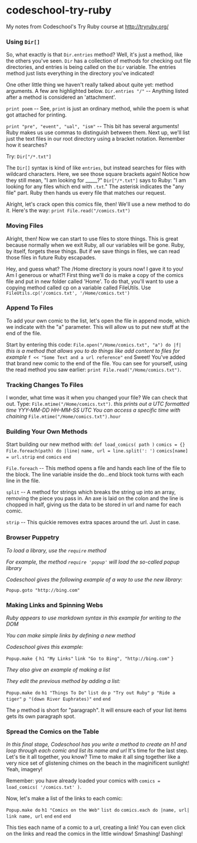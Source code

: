 # codeschool-try-ruby
My notes from Codeschool's Try Ruby course at http://tryruby.org/

### Using `Dir[]`
So, what exactly is that `Dir.entries` method? Well, it's just a method, like the others you've seen. `Dir` has a collection of methods for checking out file directories, and entries is being called on the `Dir` variable. The entries method just lists everything in the directory you've indicated!

One other little thing we haven't really talked about quite yet: method arguments. A few are highlighted below.
`Dir.entries "/"` -- Anything listed after a method is considered an 'attachment'.

`print poem` -- See, `print` is just an ordinary method, while the poem is what got attached for printing.

`print "pre", "event", "ual", "ism"` -- This bit has several arguments! Ruby makes us use commas to distinguish between them.
Next up, we'll list just the text files in our root directory using a bracket notation. Remember how it searches?

Try: `Dir["/*.txt"]`

The `Dir[]` syntax is kind of like `entries`, but instead searches for files with wildcard characters.
Here, we see those square brackets again! Notice how they still mean, "I am looking for _____?"
`Dir["/*.txt"]` says to Ruby: "I am looking for any files which end with `.txt`." The asterisk indicates the "any file" part. Ruby then hands us every file that matches our request.

Alright, let's crack open this comics file, then! We'll use a new method to do it.
Here's the way: `print File.read("/comics.txt")`

### Moving Files
Alright, then! Now we can start to use files to store things. This is great because normally when we exit Ruby, all our variables will be gone. Ruby, by itself, forgets these things. But if we save things in files, we can read those files in future Ruby escapades.

Hey, and guess what? The /Home directory is yours now! I gave it to you! Am I generous or what?!
First thing we'll do is make a copy of the comics file and put in new folder called 'Home'.
To do that, you'll want to use a copying method called cp on a variable called FileUtils.
Use `FileUtils.cp('/comics.txt', '/Home/comics.txt')`

### Append To Files
To add your own comic to the list, let's open the file in append mode, which we indicate with the "a" parameter. This will allow us to put new stuff at the end of the file.

Start by entering this code: `File.open("/Home/comics.txt", "a") do |f|`
*this is a method that allows you to do things like add content to files for example*
`f << "Some Text and a url reference"`
`end`
Sweet! You've added that brand new comic to the end of the file. You can see for yourself, using the read method you saw earlier: `print File.read("/Home/comics.txt")`.

### Tracking Changes To Files
I wonder, what time was it when you changed your file? We can check that out.
Type: `File.mtime("/Home/comics.txt")`.
*this prints out a UTC formatted time YYY-MM-DD HH-MM-SS UTC*
*You can access a specific time with chaining*
`File.mtime("/Home/comics.txt").hour`


### Building Your Own Methods
Start building our new method with: 
`def load_comics( path )`
  `comics = {}`
  `File.foreach(path) do |line|`
    `name, url = line.split(': ')`
    `comics[name] = url.strip`
  `end`
  `comics`
`end`


`File.foreach` -- This method opens a file and hands each line of the file to the block. The line variable inside the do...end block took turns with each line in the file.

`split` -- A method for strings which breaks the string up into an array, removing the piece you pass in. An axe is laid on the colon and the line is chopped in half, giving us the data to be stored in url and name for each comic.

`strip` -- This quickie removes extra spaces around the url. Just in case.

### Browser Puppetry
*To load a library, use the `require` method*

*For example, the method `require 'popup'` will load the so-called popup library*

*Codeschool gives the following example of a way to use the new library:*

`Popup.goto "http://bing.com"`

### Making Links and Spinning Webs
*Ruby appears to use markdown syntax in this example for writing to the DOM*

*You can make simple links by defining a new method*

*Codeschool gives this example:*

`Popup.make {`
  `h1 "My Links"`
  `link "Go to Bing", "http://bing.com"`
`}`

*They also give an example of making a list*

*They edit the previous method by adding a list:*

`Popup.make do`
  `h1 "Things To Do"`
  `list do`
    `p "Try out Ruby"`
    `p "Ride a tiger"`
    `p "(down River Euphrates)"`
  `end`
`end`

The `p` method is short for "paragraph". It will ensure each of your list items gets its own paragraph spot.

### Spread the Comics on the Table
*In this final stage, Codeschool has you write a method to create an h1 and loop through each comic and list its name and url*
It's time for the last step. Let's tie it all together, you know? Time to make it all sing together like a very nice set of glistening chimes on the beach in the maginificent sunlight! Yeah, imagery!

Remember: you have already loaded your comics with `comics = load_comics( '/comics.txt' )`.

Now, let's make a list of the links to each comic:

`Popup.make do`
  `h1 "Comics on the Web"`
  `list do`
    `comics.each do |name, url|`
      `link name, url`
    `end`
  `end`
`end`

This ties each name of a comic to a url, creating a link! You can even click on the links and read the comics in the little window! Smashing! Dashing!




